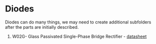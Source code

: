 Diodes
======

Diodes can do many things, we may need to create additional subfolders after the parts are initially described.


1. W02G- Glass Passivated Single-Phase Bridge Rectifier - [datasheet](http://www.vishay.com/docs/88769/woo5g.pdf)

